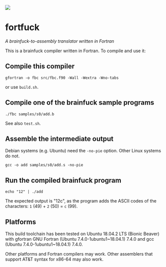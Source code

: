 ![](https://github.com/JeffIrwin/fortfuck/workflows/CI/badge.svg)
# fortfuck
*A brainfuck-to-assembly translator written in Fortran*

This is a brainfuck compiler written in Fortran.  To compile and use it:

## Compile this compiler

    gfortran -o fbc src/fbc.f90 -Wall -Wextra -Wno-tabs
    
or use `build.sh`.

## Compile one of the brainfuck sample programs

    ./fbc samples/s0/add.b

See also `test.sh`.

## Assemble the intermediate output

Debian systems (e.g. Ubuntu) need the `-no-pie` option.  Other Linux systems do not.

    gcc -o add samples/s0/add.s -no-pie

## Run the compiled brainfuck program

    echo "12" | ./add

The expected output is "12c", as the program adds the ASCII codes of the characters: `1` (49) + `2` (50) = `c` (99).

## Platforms

This build toolchain has been tested on Ubuntu 18.04.2 LTS (Bionic Beaver) with gfortran GNU Fortran (Ubuntu 7.4.0-1ubuntu1\~18.04.1) 7.4.0 and gcc (Ubuntu 7.4.0-1ubuntu1\~18.04.1) 7.4.0.

Other platforms and Fortran compilers may work.  Other assemblers that support AT&T syntax for x86-64 may also work.

